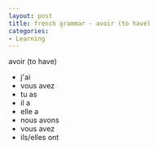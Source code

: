 ```yaml
---
layout: post
title: french grammar - avoir (to have)
categories:
- Learning
---
```



avoir (to have)

- j'ai
- vous avez 
- tu as 
- il a 
- elle a 
- nous avons 
- vous avez 
- ils/elles ont

